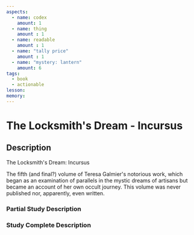 ```yaml
---
aspects: 
  - name: codex
    amount: 1
  - name: thing
    amount : 1
  - name: readable
    amount : 1
  - name: "tally price"
    amount : 1
  - name: "mystery: lantern"
    amount: 6
tags:
  - book
  - actionable
lesson: 
memory: 
---
```


# The Locksmith's Dream - Incursus

## Description
The Locksmith's Dream: Incursus

The fifth (and final?) volume of Teresa Galmier's notorious work, which began as an examination of parallels in the mystic dreams of artisans but became an account of her own occult journey. This volume was never published nor, apparently, even written.
### Partial Study Description

### Study Complete Description
